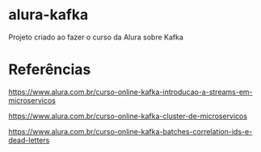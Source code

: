 # alura-kafka

Projeto criado ao fazer o curso da Alura sobre Kafka 

# Referências
https://www.alura.com.br/curso-online-kafka-introducao-a-streams-em-microservicos

https://www.alura.com.br/curso-online-kafka-cluster-de-microservicos

https://www.alura.com.br/curso-online-kafka-batches-correlation-ids-e-dead-letters
